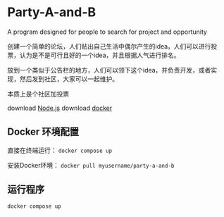 # Party-A-and-B

A program designed for people to search for project and opportunity

创建一个简单的论坛，人们贴出自己生活中偶尔产生的idea，人们可以进行投票，认为是不是可行且好的一个idea，并且根据人气进行排名。

放到一个类似于公告栏的地方，人们可以领下这个idea，并负责开发，或者实现，然后发到社区，大家可以一起维护。

本质上是个社区加投票

download [Node.js](https://nodejs.org/zh-cn)
download [docker](https://docs.docker.com/desktop/install/windows-install/)

## Docker 环境配置

直接在终端运行：
```docker compose up```

安装Docker环境：
```docker pull myusername/party-a-and-b```

## 运行程序
```docker compose up```
